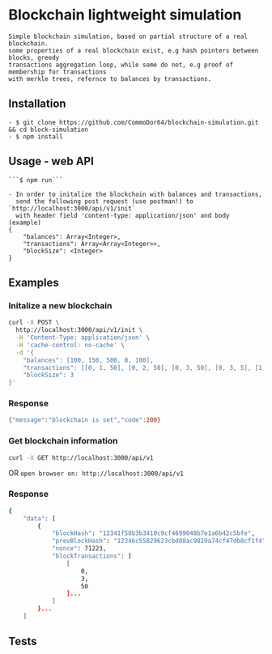 # Blockchain lightweight simulation
    Simple blockchain simulation, based on partial structure of a real blockchain.
    some properties of a real blockchain exist, e.g hash pointers between blocks, greedy
    transactions aggregation loop, while some do not, e.g proof of membership for transactions
    with merkle trees, refernce to balances by transactions.
## Installation
    - $ git clone https://github.com/CommoDor64/blockchain-simulation.git && cd block-simulation
    - $ npm install
## Usage - web API
    ```$ npm run``` 
    
    - In order to initalize the blockchain with balances and transactions, 
      send the following post request (use postman!) to `http://localhost:3000/api/v1/init`
      with header field 'content-type: application/json' and body (example)
    {
    	"balances": Array<Integer>,
    	"transactions": Array<Array<Integer>>,
	    "blockSize": <Integer>
    }
## Examples
### Initalize a new blockchain
```bash
curl -X POST \
  http://localhost:3000/api/v1/init \
  -H 'Content-Type: application/json' \
  -H 'cache-control: no-cache' \
  -d '{
	"balances": [100, 150, 500, 0, 100],
	"transactions": [[0, 1, 50], [0, 2, 50], [0, 3, 50], [0, 3, 5], [1, 0, 100], [4, 3, 35]],
	"blockSize": 3
}'
```
### Response
```bash
{"message":"blockchain is set","code":200}
```

### Get blockchain information
```bash
curl -X GET http://localhost:3000/api/v1
```
OR
```open browser on: http://localhost:3000/api/v1``` 
### Response
```bash
{
    "data": [
        {
            "blockHash": "12341f58b3b3410c9cf4699048b7e1a6b42c5bfe",
            "prevBlockHash": "12346c55829623cbd08ac9819a74cf47db8cf1f4",
            "nonce": 71223,
            "blockTransactions": [
                [
                    0,
                    3,
                    50
                ]...
            ]
        }...
    ]
```
## Tests
